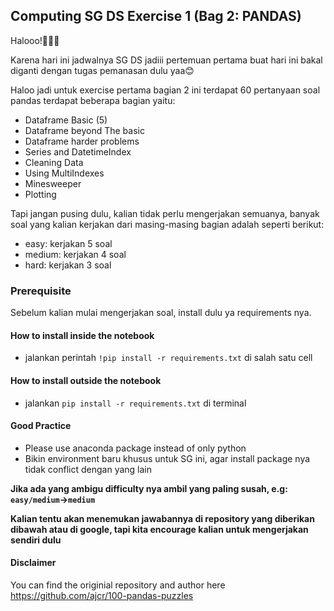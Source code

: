 ## Computing SG DS Exercise 1 (Bag 2: PANDAS)

Halooo!👋👋👋

Karena hari ini jadwalnya SG DS jadiii pertemuan pertama buat hari ini bakal diganti dengan tugas pemanasan dulu yaa😊

Haloo jadi untuk exercise pertama bagian 2 ini terdapat 60 pertanyaan soal pandas terdapat beberapa bagian yaitu:
- Dataframe Basic (5)
- Dataframe beyond The basic
- Dataframe harder problems
- Series and DatetimeIndex
- Cleaning Data
- Using MultiIndexes
- Minesweeper
- Plotting

Tapi jangan pusing dulu, kalian tidak perlu mengerjakan semuanya, banyak soal yang kalian kerjakan dari masing-masing bagian adalah seperti berikut:
- easy: kerjakan 5 soal
- medium: kerjakan 4 soal
- hard: kerjakan 3 soal

### Prerequisite
Sebelum kalian mulai mengerjakan soal, install dulu ya requirements nya.

#### How to install inside the notebook
- jalankan perintah `!pip install -r requirements.txt` di salah satu cell

#### How to install outside the notebook
- jalankan `pip install -r requirements.txt` di terminal

#### Good Practice
- Please use anaconda package instead of only python
- Bikin environment baru khusus untuk SG ini, agar install package nya tidak conflict dengan yang lain

**Jika ada yang ambigu difficulty nya ambil yang paling susah, e.g: `easy/medium`->`medium`**


**Kalian tentu akan menemukan jawabannya di repository yang diberikan dibawah atau di google, tapi kita encourage kalian untuk mengerjakan sendiri dulu**

#### Disclaimer
You can find the originial repository and author here https://github.com/ajcr/100-pandas-puzzles
